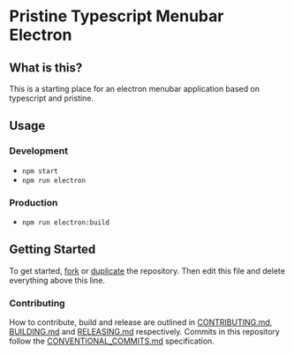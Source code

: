 # Pristine Typescript Menubar Electron

## What is this?

This is a starting place for an electron menubar application based on typescript and pristine.


## Usage

### Development

- `npm start`
- `npm run electron`

### Production

- `npm run electron:build`

## Getting Started

To get started, [fork](https://help.github.com/articles/fork-a-repo/) or [duplicate](https://help.github.com/articles/duplicating-a-repository/) the repository. Then edit this file and delete everything above this line.

### Contributing

How to contribute, build and release are outlined in [CONTRIBUTING.md](CONTRIBUTING.md), [BUILDING.md](BUILDING.md) and [RELEASING.md](RELEASING.md) respectively. Commits in this repository follow the [CONVENTIONAL_COMMITS.md](CONVENTIONAL_COMMITS.md) specification.
